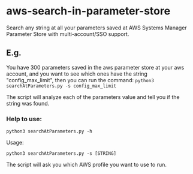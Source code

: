 # aws-search-in-parameter-store
Search any string at all your parameters saved at AWS Systems Manager Parameter Store with multi-account/SSO support.

## E.g.
You have 300 parameters saved in the aws parameter store at your aws account, and you want to see which ones have the string "config_max_limit", then you can run the command: ````python3 searchAtParameters.py -s config_max_limit````

The script will analyze each of the parameters value and tell you if the string was found.

### Help to use:
```
python3 searchAtParameters.py -h
```
Usage:
````
python3 searchAtParameters.py -s [STRING]
````
The script will ask you which AWS profile you want to use to run.
